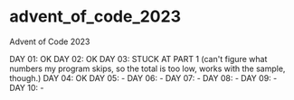 # advent_of_code_2023
Advent of Code 2023

DAY 01: OK
DAY 02: OK
DAY 03: STUCK AT PART 1 (can't figure what numbers my program skips, so the total is too low, works with the sample, though.)
DAY 04: OK
DAY 05: -
DAY 06: -
DAY 07: -
DAY 08: -
DAY 09: -
DAY 10: -